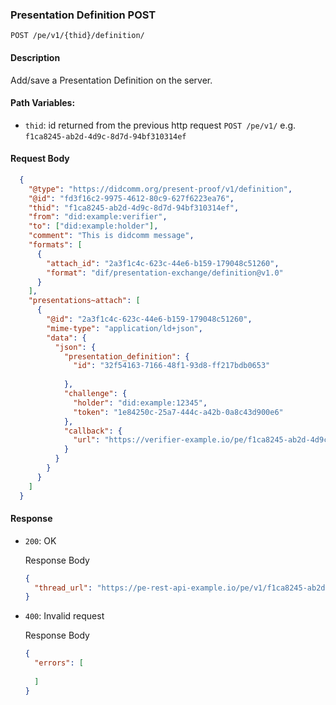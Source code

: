 ### Presentation Definition POST

`POST /pe/v1/{thid}/definition/`


#### Description

Add/save a Presentation Definition on the server.


#### Path Variables:

* `thid`: id returned from the previous http request `POST /pe/v1/` e.g. `f1ca8245-ab2d-4d9c-8d7d-94bf310314ef`


#### Request Body

  ```json
    {
      "@type": "https://didcomm.org/present-proof/v1/definition",
      "@id": "fd3f16c2-9975-4612-80c9-627f6223ea76",
      "thid": "f1ca8245-ab2d-4d9c-8d7d-94bf310314ef",
      "from": "did:example:verifier",
      "to": ["did:example:holder"],
      "comment": "This is didcomm message",
      "formats": [
        {
          "attach_id": "2a3f1c4c-623c-44e6-b159-179048c51260",
          "format": "dif/presentation-exchange/definition@v1.0"
        }
      ],
      "presentations~attach": [
        {
          "@id": "2a3f1c4c-623c-44e6-b159-179048c51260",
          "mime-type": "application/ld+json",
          "data": {
            "json": {
              "presentation_definition": {
                "id": "32f54163-7166-48f1-93d8-ff217bdb0653"
    
              },
              "challenge": {
                "holder": "did:example:12345",
                "token": "1e84250c-25a7-444c-a42b-0a8c43d900e6"
              },
              "callback": {
                "url": "https://verifier-example.io/pe/f1ca8245-ab2d-4d9c-8d7d-94bf310314ef/definition/32f54163-7166-48f1-93d8-ff217bdb0653/status"
              }
            }
          }
        }
      ]
    }
  ```

#### Response

* `200`: OK

  Response Body

    ```json
    {
      "thread_url": "https://pe-rest-api-example.io/pe/v1/f1ca8245-ab2d-4d9c-8d7d-94bf310314ef/definition/32f54163-7166-48f1-93d8-ff217bdb0653/"
    }
    ```

* `400`: Invalid request

  Response Body

  ```json
  {
    "errors": [
    
    ]
  }
  ```
